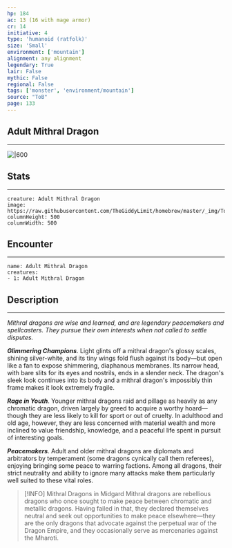 ```yaml
---
hp: 184
ac: 13 (16 with mage armor)
cr: 14
initiative: 4
type: 'humanoid (ratfolk)'    
size: 'Small'
environment: ['mountain']
alignment: any alignment
legendary: True
lair: False
mythic: False
regional: False
tags: ['monster', 'environment/mountain']
source: "ToB"
page: 133
---
```


## Adult Mithral Dragon
---

![|600](https://raw.githubusercontent.com/TheGiddyLimit/homebrew/master/_img/ToB/Mithral%20Dragon.webp)

## Stats
---

```statblock
creature: Adult Mithral Dragon
image: https://raw.githubusercontent.com/TheGiddyLimit/homebrew/master/_img/ToB/token/Adult%20Mithral%20Dragon.png
columnHeight: 500
columnWidth: 500
```

## Encounter
---

```encounter-table
name: Adult Mithral Dragon
creatures:
- 1: Adult Mithral Dragon
```

## Description
---
_Mithral dragons are wise and learned, and are legendary peacemakers and spellcasters. They pursue their own interests when not called to settle disputes._

**_Glimmering Champions_**. Light glints off a mithral dragon's glossy scales, shining silver-white, and its tiny wings fold flush against its body—but open like a fan to expose shimmering, diaphanous membranes. Its narrow head, with bare slits for its eyes and nostrils, ends in a slender neck. The dragon's sleek look continues into its body and a mithral dragon's impossibly thin frame makes it look extremely fragile.

**_Rage in Youth_**. Younger mithral dragons raid and pillage as heavily as any chromatic dragon, driven largely by greed to acquire a worthy hoard—though they are less likely to kill for sport or out of cruelty. In adulthood and old age, however, they are less concerned with material wealth and more inclined to value friendship, knowledge, and a peaceful life spent in pursuit of interesting goals.

**_Peacemakers_**. Adult and older mithral dragons are diplomats and arbitrators by temperament (some dragons cynically call them referees), enjoying bringing some peace to warring factions. Among all dragons, their strict neutrality and ability to ignore many attacks make them particularly well suited to these vital roles.

> [!INFO] Mithral Dragons in Midgard
>Mithral dragons are rebellious dragons who once sought to make peace between chromatic and metallic dragons. Having failed in that, they declared themselves neutral and seek out opportunities to make peace elsewhere—they are the only dragons that advocate against the perpetual war of the Dragon Empire, and they occasionally serve as mercenaries against the Mharoti.






